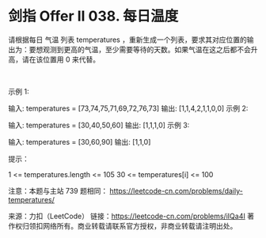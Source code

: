 # 剑指 Offer II 038. 每日温度

请根据每日 气温 列表 temperatures ，重新生成一个列表，要求其对应位置的输出为：要想观测到更高的气温，至少需要等待的天数。如果气温在这之后都不会升高，请在该位置用 0 来代替。

 

示例 1:

输入: temperatures = [73,74,75,71,69,72,76,73]
输出: [1,1,4,2,1,1,0,0]
示例 2:

输入: temperatures = [30,40,50,60]
输出: [1,1,1,0]
示例 3:

输入: temperatures = [30,60,90]
输出: [1,1,0]
 

提示：

1 <= temperatures.length <= 105
30 <= temperatures[i] <= 100
 

注意：本题与主站 739 题相同： https://leetcode-cn.com/problems/daily-temperatures/

来源：力扣（LeetCode）
链接：https://leetcode-cn.com/problems/iIQa4I
著作权归领扣网络所有。商业转载请联系官方授权，非商业转载请注明出处。